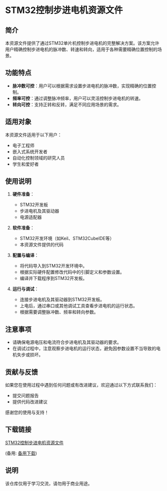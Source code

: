 # STM32控制步进电机资源文件

## 简介
本资源文件提供了通过STM32单片机控制步进电机的完整解决方案。该方案允许用户精确控制步进电机的脉冲数、转速和转向，适用于各种需要精确位置控制的场景。

## 功能特点
- **脉冲数可控**：用户可以根据需求设置步进电机的脉冲数，实现精确的位置控制。
- **频率可控**：通过调整脉冲频率，用户可以灵活控制步进电机的转速。
- **转向可控**：支持正转和反转，满足不同应用场景的需求。

## 适用对象
本资源文件适用于以下用户：
- 电子工程师
- 嵌入式系统开发者
- 自动化控制领域的研究人员
- 学生和爱好者

## 使用说明
1. **硬件准备**：
   - STM32开发板
   - 步进电机及其驱动器
   - 电源适配器

2. **软件准备**：
   - STM32开发环境（如Keil、STM32CubeIDE等）
   - 本资源文件提供的代码

3. **配置与编译**：
   - 将代码导入到STM32开发环境中。
   - 根据实际硬件配置修改代码中的引脚定义和参数设置。
   - 编译并下载程序到STM32开发板。

4. **运行与调试**：
   - 连接步进电机及其驱动器到STM32开发板。
   - 上电后，通过串口或其他调试工具查看步进电机的运行状态。
   - 根据需要调整脉冲数、频率和转向参数。

## 注意事项
- 请确保电源电压和电流符合步进电机及其驱动器的要求。
- 在调试过程中，注意观察步进电机的运行状态，避免因参数设置不当导致的电机失步或损坏。

## 贡献与反馈
如果您在使用过程中遇到任何问题或有改进建议，欢迎通过以下方式联系我们：
- 提交问题报告
- 提供代码改进建议

感谢您的使用与支持！

## 下载链接
[STM32控制步进电机资源文件](https://pan.quark.cn/s/4f537b9c42e5) 

(备用: [备用下载](https://pan.baidu.com/s/1oVkacZYacTx2UtjHQNXbmA?pwd=1234))

## 说明

该仓库仅用于学习交流，请勿用于商业用途。
